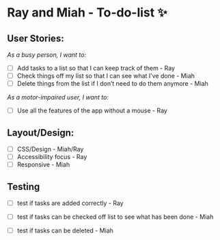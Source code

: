 # Ray and Miah - To-do-list ✨

## User Stories:
*As a busy person, I want to:*
- [ ] Add tasks to a list so that I can keep track of them - Ray
- [ ] Check things off my list so that I can see what I’ve done - Miah
- [ ] Delete things from the list if I don’t need to do them anymore - Miah

*As a motor-impaired user, I want to:*
- [ ] Use all the features of the app without a mouse - Ray

## Layout/Design:
- [ ] CSS/Design - Miah/Ray 
- [ ] Accessibility focus - Ray
- [ ] Responsive - Miah

## Testing 
- [ ] test if tasks are added correctly - Ray 
- [ ] test if tasks can be checked off list to see what has been done - Miah
- [ ] test if tasks can be deleted - Miah

